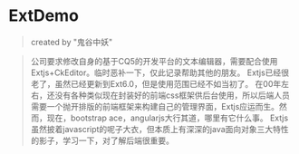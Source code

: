 # ExtDemo

> created by "鬼谷中妖"

> 公司要求修改自身的基于CQ5的开发平台的文本编辑器，需要配合使用Extjs+CkEditor。临时恶补一下，仅此记录帮助其他的朋友。
> Extjs已经很老了，虽然已经更新到Ext6.0，但是使用范围已经不如当初了。
> 在00年左右，还没有各种类似现在封装好的前端css框架供后台使用，所以后端人员需要一个抛开排版的前端框架来构建自己的管理界面，Extjs应运而生。然而，现在，bootstrap ace，angularjs大行其道，哪里有它什么事。
> Extjs虽然披着javascript的呢子大衣，但本质上有深深的java面向对象三大特性的影子，学习一下，对了解后端很重要。

>
